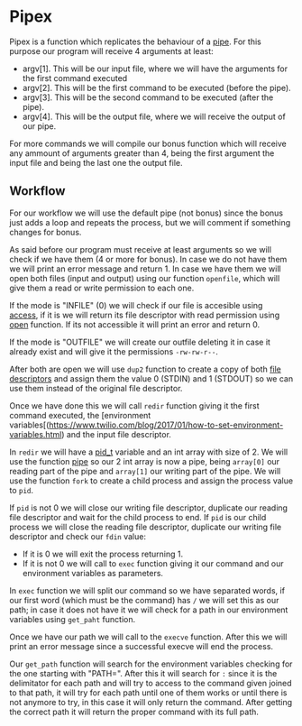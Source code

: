 # Pipex

Pipex is a function which replicates the behaviour of a [pipe](https://www.techtarget.com/whatis/definition/pipe#:~:text=Generally%2C%20a%20pipe%20is%20a,or%20more%20commands%20or%20programs). For this purpose our program will receive 4 arguments at least:

- argv[1]. This will be our input file, where we will have the arguments for the first command executed
- argv[2]. This will be the first command to be executed (before the pipe).
- argv[3]. This will be the second command to be executed (after the pipe).
- argv[4]. This will be the output file, where we will receive the output of our pipe.

For more commands we will compile our bonus function which will receive any ammount of arguments greater than 4, being the first argument the input file and being the last one the output file.

## Workflow

For our workflow we will use the default pipe (not bonus) since the bonus just adds a loop and repeats the process, but we will comment if something changes for bonus.

As said before our program must receive at least arguments so we will check if we have them (4 or more for bonus). In case we do not have them we will print an error message and return 1. In case we have them we will open both files (input and output) using our function `openfile`, which will give them a read or write permission to each one.

If the mode is "INFILE" (0) we will check if our file is accesible using [access](https://linux.die.net/man/2/access), if it is we will return its file descriptor with read permission using [open](https://man7.org/linux/man-pages/man2/open.2.html) function. If its not accessible it will print an error and return 0.

If the mode is "OUTFILE" we will create our outfile deleting it in case it already exist and will give it the permissions `-rw-rw-r--`.

After both are open we will use `dup2` function to create a copy of both [file descriptors](https://www.computerhope.com/jargon/f/file-descriptor.htm#:~:text=A%20file%20descriptor%20is%20a,Grants%20access.) and assign them the value 0 (STDIN) and 1 (STDOUT) so we can use them instead of the original file descriptor.

Once we have done this we will call `redir` function giving it the first command executed, the [environment variables[(https://www.twilio.com/blog/2017/01/how-to-set-environment-variables.html) and the input file descriptor.

In `redir` we will have a [pid_t](https://www.includehelp.com/c/process-identification-pid_t-data-type.aspx) variable and an int array with size of 2. We will use the function [pipe](https://www.gnu.org/software/libc/manual/html_node/Creating-a-Pipe.html#:~:text=The%20pipe%20function%20creates%20a,descriptor%201%20is%20standard%20output.) so our 2 int array is now a pipe, being `array[0]` our reading part of the pipe and `array[1]` our writing part of the pipe. We will use the function `fork` to create a child process and assign the process value to `pid`.

If `pid` is not 0 we will close our writing file descriptor, duplicate our reading file descriptor and wait for the child process to end. If `pid` is our child process we will close the reading file descriptor, duplicate our writing file descriptor and check our `fdin` value:
- If it is 0 we will exit the process returning 1.
- If it is not 0 we will call to `exec` function giving it our command and our environment variables as parameters.

In `exec` function we will split our command so we have separated words, if our first word (which must be the command) has `/` we will set this as our path; in case it does not have it we will check for a path in our environment variables using `get_paht` function.

Once we have our path we will call to the `execve` function. After this we will print an error message since a successful execve will end the process.

Our `get_path` function will search for the environment variables checking for the one starting with "PATH=". After this it will search for `:` since it is the delimitator for each path and will try to access to the command given joined to that path, it will try for each path until one of them works or until there is not anymore to try, in this case it will only return the command. After getting the correct path it will return the proper command with its full path.

